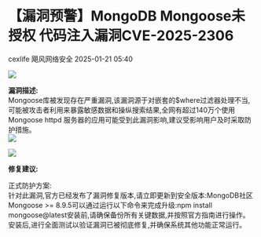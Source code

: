 #  【漏洞预警】MongoDB Mongoose未授权 代码注入漏洞CVE-2025-2306   
cexlife  飓风网络安全   2025-01-21 05:40  
  
![](https://mmbiz.qpic.cn/mmbiz_png/ibhQpAia4xu01TMibJqkiaeAEcz1NibwZc0XemxgHicSAWMk0OQDSGoK5olaJAEoJEYxW2nGVj82pnqGb28djq7P8NbQ/640?wx_fmt=png&from=appmsg "")  
  
**漏洞描述:**  
Mongoose库被发现存在严重漏洞,该漏洞源于对嵌套的$where过滤器处理不当,可能被攻击者利用来暴露敏感数据和操纵搜索结果,全网有超过140万个使用Mongoose httpd 服务器的应用可能受到此漏洞影响,建议受影响用户及时采取防护措施。  
![](https://mmbiz.qpic.cn/mmbiz_png/ibhQpAia4xu01TMibJqkiaeAEcz1NibwZc0XeDWJ619WmAJbxmVsqzyv9dnx38yia9ahKKiakMTK1wYgfpInG9aL11A0w/640?wx_fmt=png&from=appmsg "")  
  
![](https://mmbiz.qpic.cn/mmbiz_png/ibhQpAia4xu01TMibJqkiaeAEcz1NibwZc0XeSVJEEtQhuhtNCzuFKcQrQv8AdeotXBHiaoY8R37xICPMRFibO1U95MHw/640?wx_fmt=png&from=appmsg "")  
  
**修复建议:**  
  
正式防护方案:  
针对此漏洞,官方已经发布了漏洞修复版本,请立即更新到安全版本:MongoDB社区 Mongoose >= 8.9.5可以通过运行以下命令来完成升级:npm install mongoose@latest安装前,请确保备份所有关键数据,并按照官方指南进行操作。安装后,进行全面测试以验证漏洞已被彻底修复,并确保系统其他功能正常运行。  
